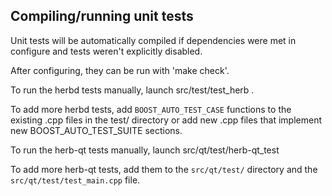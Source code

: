 Compiling/running unit tests
------------------------------------

Unit tests will be automatically compiled if dependencies were met in configure
and tests weren't explicitly disabled.

After configuring, they can be run with 'make check'.

To run the herbd tests manually, launch src/test/test_herb .

To add more herbd tests, add `BOOST_AUTO_TEST_CASE` functions to the existing
.cpp files in the test/ directory or add new .cpp files that
implement new BOOST_AUTO_TEST_SUITE sections.

To run the herb-qt tests manually, launch src/qt/test/herb-qt_test

To add more herb-qt tests, add them to the `src/qt/test/` directory and
the `src/qt/test/test_main.cpp` file.
